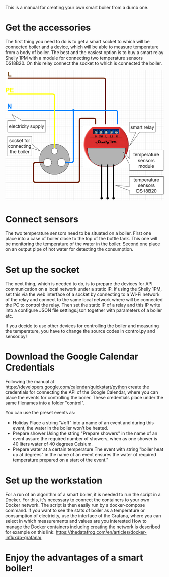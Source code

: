 This is a manual for creating your own smart boiler from a dumb one.

# Get the accessories
The first thing you need to do is to get a smart socket to which will be connected boiler and a device, which will be able to measure temperature from a body of boiler. 
The best and the easiest option is to buy a smart relay Shelly 1PM with a module for connecting two temperature sensors DS18B20. On this relay connect the socket to which is connected the boiler.

![Connection of smart relay on a socket.](https://github.com/grinwi/smart_boiler/blob/main/relay_schema.png)

# Connect sensors
The two temperature sensors need to be situated on a boiler. First one place into a case of boiler close to the top of the bottle tank. This one will be monitoring the temperature of the water in the boiler. Second one place on an output pipe of hot water for detecting the consumption.

# Set up the socket
The next thing, which is needed to do, is to prepare the devices for API communication on a local network under a static IP. If using the Shelly 1PM, set this via the web interface of a socket by connecting to a Wi-Fi network of the relay and connect to the same local network where will be connected the PC to control the relay. Then set the static IP of a relay and this IP write into a configure JSON file settings.json together with parameters of a boiler etc.

If you decide to use other devices for controlling the boiler and measuring the temperature, you have to change the source codes in control.py and sensor.py!

# Download the Google Calendar Credentials
Following the manual at https://developers.google.com/calendar/quickstart/python create the credentials for connecting the API of the Google Calendar, where you can place the events for controlling the boiler. These credentials place under the same filenames into a folder "control". 

You can use the preset events as:
- Holiday
Place a string "#off" into a name of an event and during this event, the water in the boiler won't be heated.
- Prepare shower
Using the string "Prepare <number of showers> showers" in the name of an event assure the required number of showers, when as one shower is 40 liters water of 40 degrees Celsium.
- Prepare water at a certain temperature
The event with string "boiler heat up at <number> degrees" in the name of an event ensures the water of required temperature prepared on a start of the event."

# Set up the workstation
For a run of an algorithm of a smart boiler, it is needed to run the script in a Docker. For this, it's necessary to connect the containers to your own Docker network.  The script is then easily run by a docker-compose command. If you want to see the stats of boiler as a temperature or consumption of electricity, use the interface of the Grafana, where you can select in which measurements and values are you interested
How to manage the Docker containers including creating the network is described for example on this link: <https://thedatafrog.com/en/articles/docker-influxdb-grafana/>

# Enjoy the advantages of a smart boiler!
